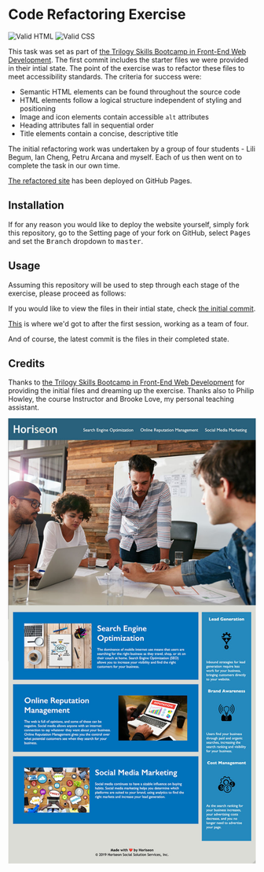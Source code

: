 # Code Refactoring Exercise


![Valid HTML](https://img.shields.io/badge/valid-HTML-green)
![Valid CSS](https://img.shields.io/badge/valid-CSS-green)

This task was set as part of [the Trilogy Skills Bootcamp in Front-End Web Development](https://skillsforlife.edx.org/coding/frontend/landing/?s=Google-Unbranded&pkw=web%20design%20training&pcrid=624628533241&pmt=p&utm_source=google&utm_medium=cpc&utm_campaign=GGL%7CSKILLS-FOR-LIFE%7CSEM%7CCODING%7C-%7COFL%7CTIER-1%7CALL%7CNBD-G%7CBMM%7CPrimary%7CSubject-Matter&utm_term=web%20design%20training&s=google&k=web%20design%20training&utm_adgroupid=140443158663&utm_locationphysicalms=1006886&utm_matchtype=p&utm_network=g&utm_device=c&utm_content=624628533241&utm_placement=&gclid=Cj0KCQjwqc6aBhC4ARIsAN06NmMdwBRSe3BLeaChkukN5Bbqb18220k1ku9TB2o9tzsX0xYUc-dlRWgaAuyvEALw_wcB&gclsrc=aw.ds). The first commit includes the starter files we were provided in their intial state. The point of the exercise was to refactor these files to meet accessibility standards. The criteria for success were:

* Semantic HTML elements can be found throughout the source code
* HTML elements follow a logical structure independent of styling and positioning
* Image and icon elements contain accessible `alt` attributes
* Heading attributes fall in sequential order
* Title elements contain a concise, descriptive title

The initial refactoring work was undertaken by a group of four students - Lili Begum, Ian Cheng, Petru Arcana and myself. Each of us then went on to complete the task in our own time.

[The refactored site](https://paulashby.github.io/code-refactor) has been deployed on GitHub Pages.

## Installation

If for any reason you would like to deploy the website yourself, simply fork this repository, go to the Setting page of your fork on GitHub, select <kbd>Pages</kbd> and set the <kbd>Branch</kbd> dropdown to <kbd>master</kbd>.

## Usage

Assuming this repository will be used to step through each stage of the exercise, please proceed as follows:

If you would like to view the files in their intial state, check [the initial commit](https://github.com/paulashby/code-refactor/tree/6201088738a3d3fe73649b35595a185c8b682826).

[This](https://github.com/paulashby/code-refactor/tree/d2d186694ad3504f9ddba9235b6bbc76c876ac57) is where we'd got to after the first session, working as a team of four.

And of course, the latest commit is the files in their completed state.

## Credits
Thanks to [the Trilogy Skills Bootcamp in Front-End Web Development](https://skillsforlife.edx.org/coding/frontend/landing/?s=Google-Unbranded&pkw=web%20design%20training&pcrid=624628533241&pmt=p&utm_source=google&utm_medium=cpc&utm_campaign=GGL%7CSKILLS-FOR-LIFE%7CSEM%7CCODING%7C-%7COFL%7CTIER-1%7CALL%7CNBD-G%7CBMM%7CPrimary%7CSubject-Matter&utm_term=web%20design%20training&s=google&k=web%20design%20training&utm_adgroupid=140443158663&utm_locationphysicalms=1006886&utm_matchtype=p&utm_network=g&utm_device=c&utm_content=624628533241&utm_placement=&gclid=Cj0KCQjwqc6aBhC4ARIsAN06NmMdwBRSe3BLeaChkukN5Bbqb18220k1ku9TB2o9tzsX0xYUc-dlRWgaAuyvEALw_wcB&gclsrc=aw.ds) for providing the initial files and dreaming up the exercise. Thanks also to Philip Howley, the course Instructor and Brooke Love, my personal teaching assistant.

![Screenshot](assets/images/screenshot.jpg)

